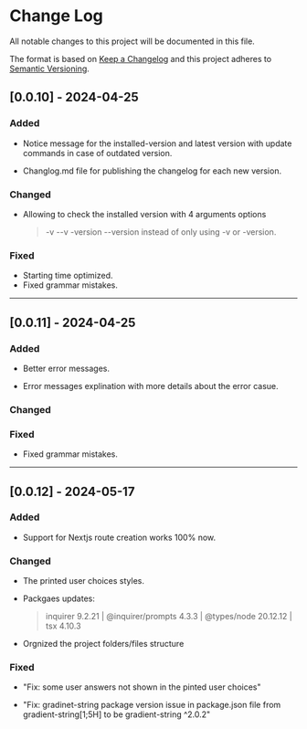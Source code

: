 # Change Log

All notable changes to this project will be documented in this file.

The format is based on [Keep a Changelog](http://keepachangelog.com/)
and this project adheres to [Semantic Versioning](http://semver.org/).

## [0.0.10] - 2024-04-25

### Added

- Notice message for the installed-version and latest version with update commands in case of outdated version.

- Changlog.md file for publishing the changelog for each new version.

### Changed

- Allowing to check the installed version with 4 arguments options
  > -v --v -version --version
  > instead of only using -v or -version.

### Fixed

- Starting time optimized.
- Fixed grammar mistakes.

---

## [0.0.11] - 2024-04-25

### Added

- Better error messages.

- Error messages explination with more details about the error casue.

### Changed

### Fixed

- Fixed grammar mistakes.

---

## [0.0.12] - 2024-05-17

### Added

- Support for Nextjs route creation works 100% now.

### Changed

- The printed user choices styles.

- Packgaes updates:

  > inquirer 9.2.21 | @inquirer/prompts 4.3.3 | @types/node 20.12.12 | tsx 4.10.3

- Orgnized the project folders/files structure

### Fixed

- "Fix: some user answers not shown in the pinted user choices"

- "Fix: gradinet-string package version issue in package.json file from gradient-string[1;5H] to be gradient-string ^2.0.2"
